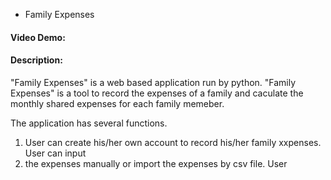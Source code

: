* Family Expenses
#### Video Demo:
#### Description:

"Family Expenses" is a web based application run by python. "Family Expenses" is a tool to record the expenses of a family
and caculate the monthly shared expenses for each family memeber.

The application has several functions.
1. User can create his/her own account to record his/her family xxpenses. User can input
2. the expenses manually or import the expenses by csv file. User
